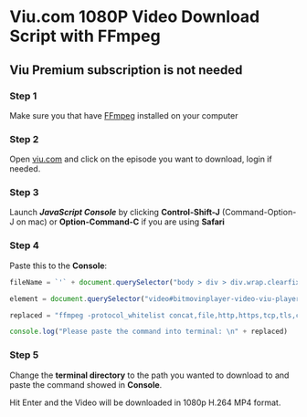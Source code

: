 # Viu.com 1080P Video Download Script with FFmpeg

## Viu Premium subscription is not needed

### Step 1

Make sure you that have <a href="https://www.ffmpeg.org/download.html">FFmpeg</a> installed on your computer

### Step 2

Open <a href="viu.com">viu.com</a> and click on the episode you want to download, login if needed.

### Step 3

Launch ___JavaScript Console___ by clicking __Control-Shift-J__ (Command-Option-J on mac) or __Option-Command-C__ if you are using __Safari__

### Step 4

Paste this to the __Console__: 

```javascript
fileName = `'` + document.querySelector("body > div > div.wrap.clearfix > div.video-grid-m > div > div.video-detail > h1").textContent + " " + document.querySelector("body > div > div.wrap.clearfix > div.video-grid-m > div > div.video-detail > div.video-pro.ft18.clearfix > span > h2.video-update-epi").textContent + `'`

element = document.querySelector("video#bitmovinplayer-video-viu-player > source[src]").getAttribute('src')

replaced = "ffmpeg -protocol_whitelist concat,file,http,https,tcp,tls,crypto -i " + element.replace(/Layer3/g, 'Layer4') + " -c copy " + fileName + ".mp4"

console.log("Please paste the command into terminal: \n" + replaced)
```

### Step 5

Change the __terminal directory__ to the path you wanted to download to and paste the command showed in __Console__.

Hit Enter and the Video will be downloaded in 1080p H.264 MP4 format.
